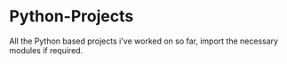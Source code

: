 # Python-Projects
All the Python based projects i've worked on so far, import the necessary modules if required.

